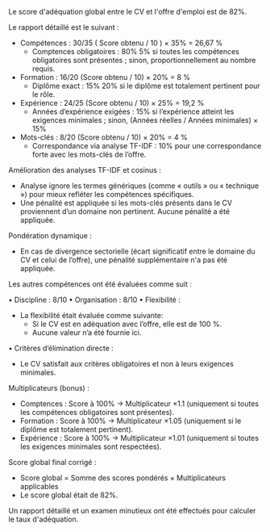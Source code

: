 Le score d'adéquation global entre le CV et l'offre d'emploi est de 82%. 

Le rapport détaillé est le suivant :

- Compétences : 30/35 ( Score obtenu / 10 ) × 35% = 26,67 % 
  - Comptences obligatoires : 80%
    5% si toutes les compétences obligatoires sont présentes ; sinon, proportionnellement au nombre requis.
- Formation : 16/20 (Score obtenu / 10) × 20% = 8 %
  - Diplôme exact : 15%
    20% si le diplôme est totalement pertinent pour le rôle.
- Expérience : 24/25 (Score obtenu / 10) × 25% = 19,2 %
  - Années d’expérience exigées :
    15% si l’expérience atteint les exigences minimales ; sinon, (Années réelles / Années minimales) × 15%
- Mots-clés : 8/20 (Score obtenu / 10) × 20% = 4 %
  - Correspondance via analyse TF-IDF :
    10% pour une correspondance forte avec les mots-clés de l’offre.

Amélioration des analyses TF-IDF et cosinus : 
- Analyse ignore les termes génériques (comme « outils » ou « technique ») pour mieux refléter les compétences spécifiques.
- Une pénalité est appliquée si les mots-clés présents dans le CV proviennent d’un domaine non pertinent. Aucune pénalité a été appliquée.

Pondération dynamique :
- En cas de divergence sectorielle (écart significatif entre le domaine du CV et celui de l’offre), une pénalité supplémentaire n'a pas été appliquée. 

Les autres compétences ont été évaluées comme suit :

• Discipline : 8/10
• Organisation : 8/10
• Flexibilité : 
- La flexibilité était évaluée comme suivante:
   - Si le CV est en adéquation avec l’offre, elle est de 100 %.
   - Aucune valeur n’a été fournie ici.

• Critères d’élimination directe :
- Le CV satisfait aux critères obligatoires et non à leurs exigences minimales.

Multiplicateurs (bonus) :
- Comptences : Score à 100% → Multiplicateur ×1.1 (uniquement si toutes les compétences obligatoires sont présentes).
- Formation : Score à 100% → Multiplicateur ×1.05 (uniquement si le diplôme est totalement pertinent).
- Expérience : Score à 100% → Multiplicateur ×1.01 (uniquement si toutes les exigences minimales sont respectées).

Score global final corrigé :
- Score global = Somme des scores pondérés × Multiplicateurs applicables
- Le score global était de 82%.

Un rapport détaillé et un examen minutieux ont été effectués pour calculer le taux d'adéquation.